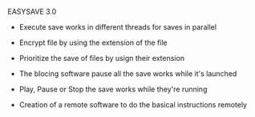 EASYSAVE 3.0

- Execute save works in different threads for saves in parallel
- Encrypt file by using the extension of the file
- Prioritize the save of files by usign their extension
- The blocing software pause all the save works while it's launched
- Play, Pause or Stop the save works while they're running

- Creation of a remote software to do the basical instructions remotely